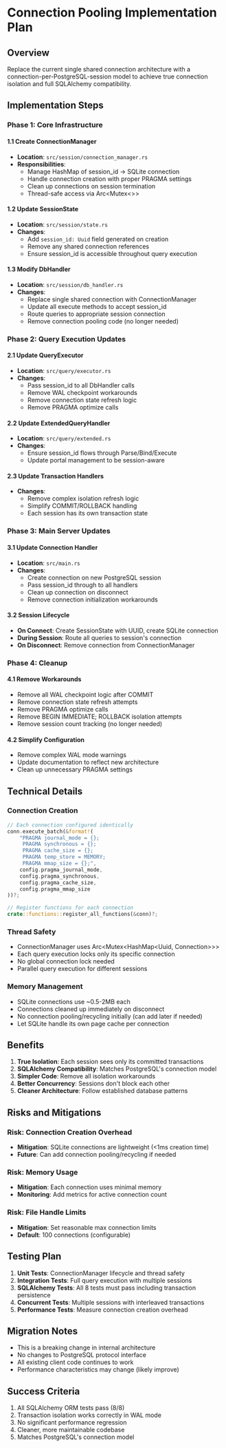 # Connection Pooling Implementation Plan

## Overview

Replace the current single shared connection architecture with a connection-per-PostgreSQL-session model to achieve true connection isolation and full SQLAlchemy compatibility.

## Implementation Steps

### Phase 1: Core Infrastructure

#### 1.1 Create ConnectionManager
- **Location**: `src/session/connection_manager.rs`
- **Responsibilities**:
  - Manage HashMap of session_id -> SQLite connection
  - Handle connection creation with proper PRAGMA settings
  - Clean up connections on session termination
  - Thread-safe access via Arc<Mutex<>>

#### 1.2 Update SessionState
- **Location**: `src/session/state.rs`
- **Changes**:
  - Add `session_id: Uuid` field generated on creation
  - Remove any shared connection references
  - Ensure session_id is accessible throughout query execution

#### 1.3 Modify DbHandler
- **Location**: `src/session/db_handler.rs`
- **Changes**:
  - Replace single shared connection with ConnectionManager
  - Update all execute methods to accept session_id
  - Route queries to appropriate session connection
  - Remove connection pooling code (no longer needed)

### Phase 2: Query Execution Updates

#### 2.1 Update QueryExecutor
- **Location**: `src/query/executor.rs`
- **Changes**:
  - Pass session_id to all DbHandler calls
  - Remove WAL checkpoint workarounds
  - Remove connection state refresh logic
  - Remove PRAGMA optimize calls

#### 2.2 Update ExtendedQueryHandler
- **Location**: `src/query/extended.rs`
- **Changes**:
  - Ensure session_id flows through Parse/Bind/Execute
  - Update portal management to be session-aware

#### 2.3 Update Transaction Handlers
- **Changes**:
  - Remove complex isolation refresh logic
  - Simplify COMMIT/ROLLBACK handling
  - Each session has its own transaction state

### Phase 3: Main Server Updates

#### 3.1 Update Connection Handler
- **Location**: `src/main.rs`
- **Changes**:
  - Create connection on new PostgreSQL session
  - Pass session_id through to all handlers
  - Clean up connection on disconnect
  - Remove connection initialization workarounds

#### 3.2 Session Lifecycle
- **On Connect**: Create SessionState with UUID, create SQLite connection
- **During Session**: Route all queries to session's connection
- **On Disconnect**: Remove connection from ConnectionManager

### Phase 4: Cleanup

#### 4.1 Remove Workarounds
- Remove all WAL checkpoint logic after COMMIT
- Remove connection state refresh attempts
- Remove PRAGMA optimize calls
- Remove BEGIN IMMEDIATE; ROLLBACK isolation attempts
- Remove session count tracking (no longer needed)

#### 4.2 Simplify Configuration
- Remove complex WAL mode warnings
- Update documentation to reflect new architecture
- Clean up unnecessary PRAGMA settings

## Technical Details

### Connection Creation
```rust
// Each connection configured identically
conn.execute_batch(&format!(
    "PRAGMA journal_mode = {};
     PRAGMA synchronous = {};
     PRAGMA cache_size = {};
     PRAGMA temp_store = MEMORY;
     PRAGMA mmap_size = {};",
    config.pragma_journal_mode,
    config.pragma_synchronous,
    config.pragma_cache_size,
    config.pragma_mmap_size
))?;

// Register functions for each connection
crate::functions::register_all_functions(&conn)?;
```

### Thread Safety
- ConnectionManager uses Arc<Mutex<HashMap<Uuid, Connection>>>
- Each query execution locks only its specific connection
- No global connection lock needed
- Parallel query execution for different sessions

### Memory Management
- SQLite connections use ~0.5-2MB each
- Connections cleaned up immediately on disconnect
- No connection pooling/recycling initially (can add later if needed)
- Let SQLite handle its own page cache per connection

## Benefits

1. **True Isolation**: Each session sees only its committed transactions
2. **SQLAlchemy Compatibility**: Matches PostgreSQL's connection model
3. **Simpler Code**: Remove all isolation workarounds
4. **Better Concurrency**: Sessions don't block each other
5. **Cleaner Architecture**: Follow established database patterns

## Risks and Mitigations

### Risk: Connection Creation Overhead
- **Mitigation**: SQLite connections are lightweight (<1ms creation time)
- **Future**: Can add connection pooling/recycling if needed

### Risk: Memory Usage
- **Mitigation**: Each connection uses minimal memory
- **Monitoring**: Add metrics for active connection count

### Risk: File Handle Limits
- **Mitigation**: Set reasonable max connection limits
- **Default**: 100 connections (configurable)

## Testing Plan

1. **Unit Tests**: ConnectionManager lifecycle and thread safety
2. **Integration Tests**: Full query execution with multiple sessions
3. **SQLAlchemy Tests**: All 8 tests must pass including transaction persistence
4. **Concurrent Tests**: Multiple sessions with interleaved transactions
5. **Performance Tests**: Measure connection creation overhead

## Migration Notes

- This is a breaking change in internal architecture
- No changes to PostgreSQL protocol interface
- All existing client code continues to work
- Performance characteristics may change (likely improve)

## Success Criteria

1. All SQLAlchemy ORM tests pass (8/8)
2. Transaction isolation works correctly in WAL mode
3. No significant performance regression
4. Cleaner, more maintainable codebase
5. Matches PostgreSQL's connection model